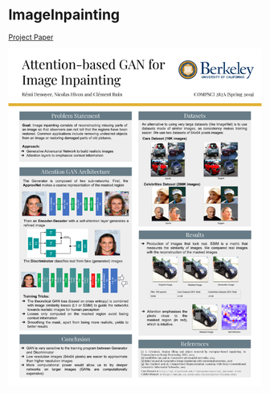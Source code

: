 # ImageInpainting

[Project Paper](docs/Paper_Attention_based_GAN_for_Image_Inpainting.pdf)


![Project Poster](docs/Image_Inpainting_Poster.png)

  
  
     
